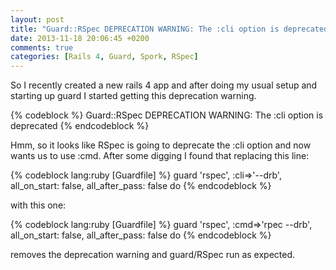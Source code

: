 ```yaml
---
layout: post
title: "Guard::RSpec DEPRECATION WARNING: The :cli option is deprecated"
date: 2013-11-18 20:06:45 +0200
comments: true
categories: [Rails 4, Guard, Spork, RSpec]
---
```


So I recently created a new rails 4 app and after doing my usual setup and starting up guard I started getting this deprecation warning.

{% codeblock %}
 Guard::RSpec DEPRECATION WARNING: The :cli option is deprecated
{% endcodeblock %}

Hmm, so it looks like RSpec is going to deprecate the :cli option and now wants us to use :cmd. After some digging I found that replacing this line:

{% codeblock lang:ruby [Guardfile] %}
guard 'rspec', :cli=>'--drb', all_on_start: false, all_after_pass: false do
{% endcodeblock %}

with this one:

{% codeblock lang:ruby [Guardfile] %}
  guard 'rspec', :cmd=>'rpec --drb', all_on_start: false, all_after_pass: false do
{% endcodeblock %}

removes the deprecation warning and guard/RSpec run as expected.
